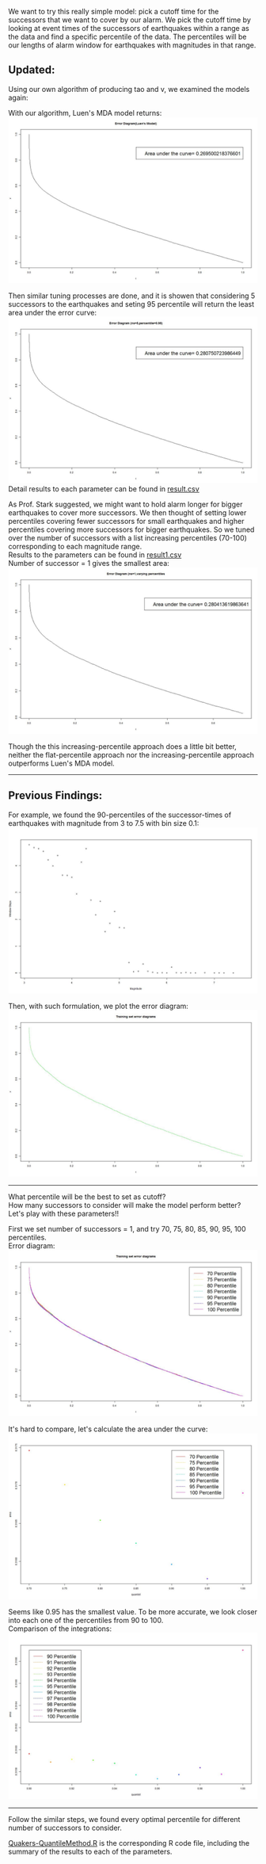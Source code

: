 We want to try this really simple model: pick a cutoff time for the successors that we want to cover by our alarm. We pick the cutoff time by looking at event times of the successors of earthquakes within a range as the data and find a specific percentile of the data. The percentiles will be our lengths of alarm window for earthquakes with magnitudes in that range.  

Updated:
----------  
Using our own algorithm of producing tao and v, we examined the models again:  

With our algorithm, Luen's MDA model returns:  
![](ErrorLuen.jpeg)  


Then similar tuning processes are done, and it is showen that considering 5 successors to the earthquakes and seting 95 percentile will return the least area under the error curve:  
![](Error595.jpeg)  
Detail results to each parameter can be found in [result.csv](result.csv)  


As Prof. Stark suggested, we might want to hold alarm longer for bigger earthquakes to cover more successors. We then thought of setting lower percentiles covering fewer successors for small earthquakes and higher percentiles covering more successors for bigger earthquakes. So we tuned over the number of successors with a list increasing percentiles (70-100) corresponding to each magnitude range.  
Results to the parameters can be found in [result1.csv](result1.csv)  
Number of successor = 1 gives the smallest area:  
![](ErrorDiffQuant.jpeg)  


Though the this increasing-percentile approach does a little bit better, neither the flat-percentile approach nor the increasing-percentile approach outperforms Luen's MDA model.  


------------
Previous Findings:
-----------

For example, we found the 90-percentiles of the successor-times of earthquakes with magnitude from 3 to 7.5 with bin size 0.1:   
![](90Quantile.jpeg)  

Then, with such formulation, we plot the error diagram:  
![](Error1.jpeg)  

-----
What percentile will be the best to set as cutoff?  
How many successors to consider will make the model perform better?  
Let's play with these parameters!!  

First we set number of successors = 1, and try 70, 75, 80, 85, 90, 95, 100 percentiles.  
Error diagram:  
![](TuningError1.jpeg)  

It's hard to compare, let's calculate the area under the curve:  
![](AreaCom1.jpeg)  

Seems like 0.95 has the smallest value. To be more accurate, we look closer into each one of the percentiles from 90 to 100.  
Comparison of the integrations:  
![](AreaCom2.jpeg)  


----
Follow the similar steps, we found every optimal percentile for different number of successors to consider.  

[Quakers-QuantileMethod.R](Quakers-QuantileMethod.R) is the corresponding R code file, including the summary of the results to each of the parameters.
